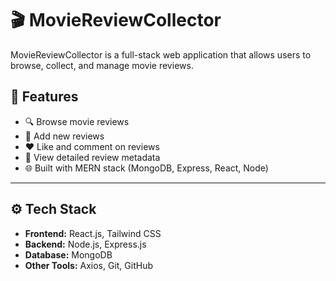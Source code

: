 # 🎬 MovieReviewCollector

MovieReviewCollector is a full-stack web application that allows users to browse, collect, and manage movie reviews.

## 🚀 Features

- 🔍 Browse movie reviews
- 📝 Add new reviews
- ❤️ Like and comment on reviews
- 🧾 View detailed review metadata
- 🌐 Built with MERN stack (MongoDB, Express, React, Node)

---

## ⚙️ Tech Stack

- **Frontend:** React.js, Tailwind CSS
- **Backend:** Node.js, Express.js
- **Database:** MongoDB
- **Other Tools:** Axios, Git, GitHub
